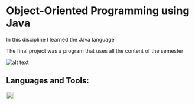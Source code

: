 # Object-Oriented Programming using Java

In this discipline I learned the Java language

The final project was a program that uses all the content of the semester

![alt text](https://logodownload.org/wp-content/uploads/2017/04/java-logo.png)

## Languages and Tools:    

<code><img height="20" src="https://logodownload.org/wp-content/uploads/2017/04/java-logo.png"></code>

